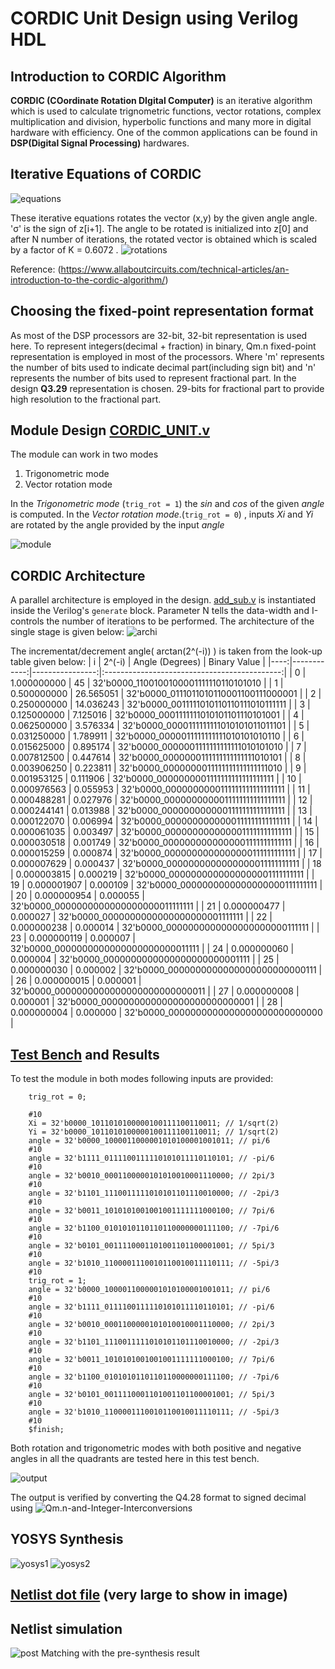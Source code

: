 # CORDIC Unit Design using Verilog HDL

## Introduction to CORDIC Algorithm
**CORDIC (COordinate Rotation DIgital Computer)** is an iterative algorithm which is used to calculate trignometric functions, vector rotations, complex multiplication and division, hyperbolic functions
and many more in digital hardware with efficiency.
One of the common applications can be found in **DSP(Digital Signal Processing)** hardwares.

## Iterative Equations of CORDIC
![equations](https://github.com/SudeepJoshi22/SynthoSphere_CORDIC_Unit/blob/main/images/Screenshot%20from%202023-08-26%2000-49-17.png)

These iterative equations rotates the vector (x,y) by the given angle angle. 'σ' is the sign of z[i+1]. The angle to be rotated is initialized into z[0] and after N number of iterations, the rotated vector is obtained which is scaled by a factor of K = 0.6072 .
![rotations](https://github.com/SudeepJoshi22/SynthoSphere_CORDIC_Unit/blob/main/images/Screenshot%20from%202023-08-26%2000-49-57.png)	

Reference: (https://www.allaboutcircuits.com/technical-articles/an-introduction-to-the-cordic-algorithm/)

## Choosing the fixed-point representation format
As most of the DSP processors are 32-bit, 32-bit representation is used here. To represent integers(decimal +  fraction) in binary, Qm.n fixed-point representation is employed in most of the processors. Where 'm' represents the number of bits used to indicate decimal part(including sign bit) and 'n' represents the number of bits used to represent fractional part.
In the design **Q3.29** representation is chosen. 29-bits for fractional part to provide high resolution to the fractional part.

## Module Design [CORDIC_UNIT.v](Design_files/CORDIC_UNIT.v)
The module can work in two modes
1. Trigonometric mode
2. Vector rotation mode

In the *Trigonometric mode* (`trig_rot = 1`) the *sin* and *cos* of the given *angle* is computed. In the _Vector rotation mode_.(`trig_rot = 0`) , inputs *Xi* and *Yi* are rotated by the angle provided by the input *angle*

![module](https://github.com/SudeepJoshi22/SynthoSphere_CORDIC_Unit/blob/main/images/module.jpg)

## CORDIC Architecture
A parallel architecture is employed in the design. [add_sub.v](Design_files/add_sub.v) is instantiated inside the Verilog's `generate` block. Parameter N tells the data-width and I-controls the number of iterations to be performed.
The architecture of the single stage is given below:
![archi](https://github.com/SudeepJoshi22/SynthoSphere_CORDIC_Unit/blob/main/images/archi.jpg)

The incrementat/decrement angle( arctan(2^(-i)) ) is taken from the look-up table given below:
| i   | 2^(-i)      | Angle (Degrees) | Binary Value                                |
|----:|------------:|----------------:|:--------------------------------------------:|
|  0  | 1.000000000 |              45 | 32'b0000_1100100100001111110110101010       |
|  1  | 0.500000000 |       26.565051 | 32'b0000_0111011010110001100111000001       |
|  2  | 0.250000000 |       14.036243 | 32'b0000_0011111010110110111010111111       |
|  3  | 0.125000000 |        7.125016 | 32'b0000_0001111111010101101110101001       |
|  4  | 0.062500000 |        3.576334 | 32'b0000_0000111111111010101011011101       |
|  5  | 0.031250000 |        1.789911 | 32'b0000_0000011111111111010101010110       |
|  6  | 0.015625000 |        0.895174 | 32'b0000_0000001111111111111010101010       |
|  7  | 0.007812500 |        0.447614 | 32'b0000_0000000111111111111111010101       |
|  8  | 0.003906250 |        0.223811 | 32'b0000_0000000011111111111111111010       |
|  9  | 0.001953125 |        0.111906 | 32'b0000_0000000001111111111111111111       |
| 10  | 0.000976563 |        0.055953 | 32'b0000_0000000000111111111111111111       |
| 11  | 0.000488281 |        0.027976 | 32'b0000_0000000000011111111111111111       |
| 12  | 0.000244141 |        0.013988 | 32'b0000_0000000000001111111111111111       |
| 13  | 0.000122070 |        0.006994 | 32'b0000_0000000000000111111111111111       |
| 14  | 0.000061035 |        0.003497 | 32'b0000_0000000000000011111111111111       |
| 15  | 0.000030518 |        0.001749 | 32'b0000_0000000000000001111111111111       |
| 16  | 0.000015259 |        0.000874 | 32'b0000_0000000000000000111111111111       |
| 17  | 0.000007629 |        0.000437 | 32'b0000_0000000000000000011111111111       |
| 18  | 0.000003815 |        0.000219 | 32'b0000_0000000000000000001111111111       |
| 19  | 0.000001907 |        0.000109 | 32'b0000_0000000000000000000111111111       |
| 20  | 0.000000954 |        0.000055 | 32'b0000_0000000000000000000011111111       |
| 21  | 0.000000477 |        0.000027 | 32'b0000_0000000000000000000001111111       |
| 22  | 0.000000238 |        0.000014 | 32'b0000_0000000000000000000000111111       |
| 23  | 0.000000119 |        0.000007 | 32'b0000_0000000000000000000000011111       |
| 24  | 0.000000060 |        0.000004 | 32'b0000_0000000000000000000000001111       |
| 25  | 0.000000030 |        0.000002 | 32'b0000_0000000000000000000000000111       |
| 26  | 0.000000015 |        0.000001 | 32'b0000_0000000000000000000000000011       |
| 27  | 0.000000008 |        0.000001 | 32'b0000_0000000000000000000000000001       |
| 28  | 0.000000004 |        0.000000 | 32'b0000_0000000000000000000000000000       |


## [Test Bench](Design_files/tb_CORDIC_UNIT.v) and Results
To test the module in both modes following inputs are provided:
```
    trig_rot = 0;
    
    #10 
    Xi = 32'b0000_1011010100000100111100110011; // 1/sqrt(2)
    Yi = 32'b0000_1011010100000100111100110011; // 1/sqrt(2)
    angle = 32'b0000_1000011000001010100001001011; // pi/6
    #10
    angle = 32'b1111_0111100111110101011110110101; // -pi/6
    #10
    angle = 32'b0010_0001100000101010010001110000; // 2pi/3
    #10
    angle = 32'b1101_1110011111010101101110010000; // -2pi/3
    #10
    angle = 32'b0011_1010101001001001111111000100; // 7pi/6
    #10
    angle = 32'b1100_0101010110110110000000111100; // -7pi/6
    #10
    angle = 32'b0101_0011110001101001101100001001; // 5pi/3
    #10
    angle = 32'b1010_1100001110010110010011110111; // -5pi/3
    #10
    trig_rot = 1;
    angle = 32'b0000_1000011000001010100001001011; // pi/6
    #10
    angle = 32'b1111_0111100111110101011110110101; // -pi/6
    #10
    angle = 32'b0010_0001100000101010010001110000; // 2pi/3
    #10
    angle = 32'b1101_1110011111010101101110010000; // -2pi/3
    #10
    angle = 32'b0011_1010101001001001111111000100; // 7pi/6
    #10
    angle = 32'b1100_0101010110110110000000111100; // -7pi/6
    #10
    angle = 32'b0101_0011110001101001101100001001; // 5pi/3
    #10
    angle = 32'b1010_1100001110010110010011110111; // -5pi/3
    #10
    $finish;
```

Both rotation and trigonometric modes with both positive and negative angles in all the quadrants are tested here in this test bench.

![output](https://github.com/SudeepJoshi22/SynthoSphere_CORDIC_Unit/blob/main/images/output.png)

The output is verified by converting the Q4.28 format to signed decimal using ![Qm.n-and-Integer-Interconversions](https://github.com/SudeepJoshi22/Qm.n-and-Integer-Interconversions)


## YOSYS Synthesis
![yosys1](https://github.com/SudeepJoshi22/SynthoSphere_CORDIC_Unit/blob/main/images/Screenshot%20from%202023-08-25%2023-59-42.png)
![yosys2](https://github.com/SudeepJoshi22/SynthoSphere_CORDIC_Unit/blob/main/images/Screenshot%20from%202023-08-26%2000-05-20.png)

## [Netlist dot file](netlist.ps) (very large to show in image)

## Netlist simulation
![post](https://github.com/SudeepJoshi22/SynthoSphere_CORDIC_Unit/blob/main/images/post.png)
Matching with the pre-synthesis result

